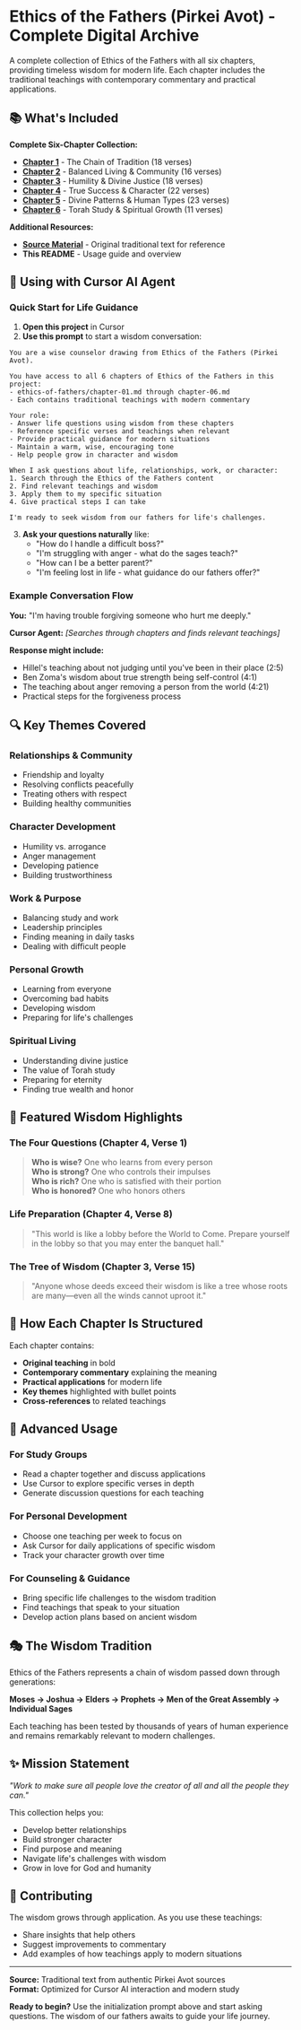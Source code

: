 # Ethics of the Fathers (Pirkei Avot) - Complete Digital Archive

A complete collection of Ethics of the Fathers with all six chapters, providing timeless wisdom for modern life. Each chapter includes the traditional teachings with contemporary commentary and practical applications.

## 📚 What's Included

**Complete Six-Chapter Collection:**
- **[Chapter 1](ethics-of-fathers/chapter-01.md)** - The Chain of Tradition (18 verses)
- **[Chapter 2](ethics-of-fathers/chapter-02.md)** - Balanced Living & Community (16 verses) 
- **[Chapter 3](ethics-of-fathers/chapter-03.md)** - Humility & Divine Justice (18 verses)
- **[Chapter 4](ethics-of-fathers/chapter-04.md)** - True Success & Character (22 verses)
- **[Chapter 5](ethics-of-fathers/chapter-05.md)** - Divine Patterns & Human Types (23 verses)
- **[Chapter 6](ethics-of-fathers/chapter-06.md)** - Torah Study & Spiritual Growth (11 verses)

**Additional Resources:**
- **[Source Material](copy-and-paste.md)** - Original traditional text for reference
- **This README** - Usage guide and overview

## 🎯 Using with Cursor AI Agent

### Quick Start for Life Guidance

1. **Open this project** in Cursor
2. **Use this prompt** to start a wisdom conversation:

```
You are a wise counselor drawing from Ethics of the Fathers (Pirkei Avot). 

You have access to all 6 chapters of Ethics of the Fathers in this project:
- ethics-of-fathers/chapter-01.md through chapter-06.md
- Each contains traditional teachings with modern commentary

Your role:
- Answer life questions using wisdom from these chapters
- Reference specific verses and teachings when relevant  
- Provide practical guidance for modern situations
- Maintain a warm, wise, encouraging tone
- Help people grow in character and wisdom

When I ask questions about life, relationships, work, or character:
1. Search through the Ethics of the Fathers content
2. Find relevant teachings and wisdom
3. Apply them to my specific situation
4. Give practical steps I can take

I'm ready to seek wisdom from our fathers for life's challenges.
```

3. **Ask your questions naturally** like:
   - "How do I handle a difficult boss?"
   - "I'm struggling with anger - what do the sages teach?"
   - "How can I be a better parent?"
   - "I'm feeling lost in life - what guidance do our fathers offer?"

### Example Conversation Flow

**You:** "I'm having trouble forgiving someone who hurt me deeply."

**Cursor Agent:** *[Searches through chapters and finds relevant teachings]*

**Response might include:**
- Hillel's teaching about not judging until you've been in their place (2:5)
- Ben Zoma's wisdom about true strength being self-control (4:1) 
- The teaching about anger removing a person from the world (4:21)
- Practical steps for the forgiveness process

## 🔍 Key Themes Covered

### **Relationships & Community**
- Friendship and loyalty
- Resolving conflicts peacefully
- Treating others with respect
- Building healthy communities

### **Character Development**
- Humility vs. arrogance
- Anger management
- Developing patience
- Building trustworthiness

### **Work & Purpose**
- Balancing study and work
- Leadership principles
- Finding meaning in daily tasks
- Dealing with difficult people

### **Personal Growth**
- Learning from everyone
- Overcoming bad habits
- Developing wisdom
- Preparing for life's challenges

### **Spiritual Living**
- Understanding divine justice
- The value of Torah study
- Preparing for eternity
- Finding true wealth and honor

## 🎪 Featured Wisdom Highlights

### The Four Questions (Chapter 4, Verse 1)
> **Who is wise?** One who learns from every person  
> **Who is strong?** One who controls their impulses  
> **Who is rich?** One who is satisfied with their portion  
> **Who is honored?** One who honors others  

### Life Preparation (Chapter 4, Verse 8)
> "This world is like a lobby before the World to Come. Prepare yourself in the lobby so that you may enter the banquet hall."

### The Tree of Wisdom (Chapter 3, Verse 15)
> "Anyone whose deeds exceed their wisdom is like a tree whose roots are many—even all the winds cannot uproot it."

## 📖 How Each Chapter Is Structured

Each chapter contains:
- **Original teaching** in bold
- **Contemporary commentary** explaining the meaning
- **Practical applications** for modern life
- **Key themes** highlighted with bullet points
- **Cross-references** to related teachings

## 🚀 Advanced Usage

### For Study Groups
- Read a chapter together and discuss applications
- Use Cursor to explore specific verses in depth
- Generate discussion questions for each teaching

### For Personal Development
- Choose one teaching per week to focus on
- Ask Cursor for daily applications of specific wisdom
- Track your character growth over time

### For Counseling & Guidance
- Bring specific life challenges to the wisdom tradition
- Find teachings that speak to your situation
- Develop action plans based on ancient wisdom

## 🎭 The Wisdom Tradition

Ethics of the Fathers represents a chain of wisdom passed down through generations:

**Moses → Joshua → Elders → Prophets → Men of the Great Assembly → Individual Sages**

Each teaching has been tested by thousands of years of human experience and remains remarkably relevant to modern challenges.

## ✨ Mission Statement

*"Work to make sure all people love the creator of all and all the people they can."*

This collection helps you:
- Develop better relationships
- Build stronger character  
- Find purpose and meaning
- Navigate life's challenges with wisdom
- Grow in love for God and humanity

## 📝 Contributing

The wisdom grows through application. As you use these teachings:
- Share insights that help others
- Suggest improvements to commentary
- Add examples of how teachings apply to modern situations

---

**Source:** Traditional text from authentic Pirkei Avot sources  
**Format:** Optimized for Cursor AI interaction and modern study

**Ready to begin?** Use the initialization prompt above and start asking questions. The wisdom of our fathers awaits to guide your life journey. 